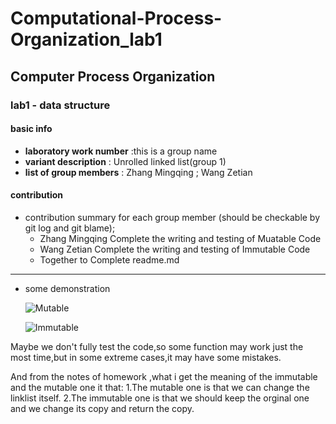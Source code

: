 # Computational-Process-Organization_lab1
## Computer Process Organization
### lab1 - data structure
#### basic info
* **laboratory work number** :this is a group name 
* **variant description** :  Unrolled linked list(group 1)
* **list of group members** : Zhang Mingqing ; Wang Zetian

#### contribution
* contribution summary for each group member (should be checkable by git log and git blame);
    - Zhang Mingqing Complete the writing and testing of Muatable Code 
    - Wang Zetian  Complete the writing and testing of Immutable Code
    - Together to  Complete readme.md
***************************************************************************************************************************

* some demonstration 

  ![Mutable](https://github.com/zzzlight/Computational-Process-Organization_lab1/edit/master/mutable_test_result.png)

  ![Immutable](https://github.com/zzzlight/Computational-Process-Organization_lab1/edit/master/immutable_test_result.png)


Maybe we don't fully test the code,so some function may work just the most time,but in some extreme cases,it may have some mistakes.

And from the notes of homework ,what i get the meaning of the immutable and the mutable one it that:
1.The mutable one is that we can change the linklist itself.
2.The immutable one is that we should keep the orginal one and we change its copy and return the copy.
